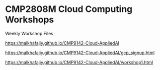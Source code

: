 # CMP2808M Cloud Computing Workshops
Weekly Workshop Files

https://malkhafajiy.github.io/CMP9142-Cloud-AppliedAI

https://malkhafajiy.github.io/CMP9142-Cloud-AppliedAI/gcp_signup.html

https://malkhafajiy.github.io/CMP9142-Cloud-AppliedAI/workshop1.html

<!--
https://malkhafajiy.github.io/CMP9142-Cloud-AppliedAI/workshop2.html

https://malkhafajiy.github.io/CMP9142-Cloud-AppliedAI/workshop3.html

https://malkhafajiy.github.io/CMP9142-Cloud-AppliedAI/workshop4.html

https://malkhafajiy.github.io/CMP9142-Cloud-AppliedAI/workshop5.html

https://malkhafajiy.github.io/CMP9142-Cloud-AppliedAI/workshop6.html

https://malkhafajiy.github.io/CMP9142-Cloud-AppliedAI/workshop7.html

https://malkhafajiy.github.io/CMP9142-Cloud-AppliedAI/workshop8.html 
-->
